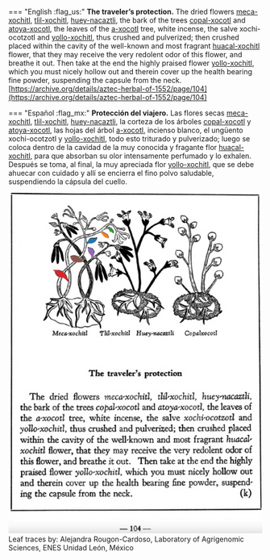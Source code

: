 
=== "English :flag_us:"
    **The traveler’s protection.** The dried flowers [meca-xochitl](Meca-xochitl.md), [tlil-xochitl](Tlil-xochitl.md), [huey-nacaztli](Huey-nacaztli.md), the bark of the trees [copal-xocotl](Copal-xocotl.md) and [atoya-xocotl](Atoya-xocotl.md), the leaves of the [a-xocotl](A-xocotl.md) tree, white incense, the salve xochi-ocotzotl and [yollo-xochitl](Yollo-xochitl.md), thus crushed and pulverized; then crushed placed within the cavity of the well-known and most fragrant [huacal-xochitl](Huacal-xochitl.md) flower, that they may receive the very redolent odor of this flower, and breathe it out. Then take at the end the highly praised flower [yollo-xochitl](Yollo-xochitl.md), which you must nicely hollow out and therein cover up the health bearing fine powder, suspending the capsule from the neck.  
    [https://archive.org/details/aztec-herbal-of-1552/page/104](https://archive.org/details/aztec-herbal-of-1552/page/104)  


=== "Español :flag_mx:"
    **Protección del viajero.** Las flores secas [meca-xochitl](Meca-xochitl.md), [tlil-xochitl](Tlil-xochitl.md), [huey-nacaztli](Huey-nacaztli.md), la corteza de los árboles [copal-xocotl](Copal-xocotl.md) y [atoya-xocotl](Atoya-xocotl.md), las hojas del árbol [a-xocotl](A-xocotl.md), incienso blanco, el ungüento xochi-ocotzotl y [yollo-xochitl](Yollo-xochitl.md), todo esto triturado y pulverizado; luego se coloca dentro de la cavidad de la muy conocida y fragante flor [huacal-xochitl](Huacal-xochitl.md), para que absorban su olor intensamente perfumado y lo exhalen. Después se toma, al final, la muy apreciada flor [yollo-xochitl](Yollo-xochitl.md), que se debe ahuecar con cuidado y allí se encierra el fino polvo saludable, suspendiendo la cápsula del cuello.  


![A_p104.png](assets/A_p104.png)  
Leaf traces by: Alejandra Rougon-Cardoso, Laboratory of Agrigenomic Sciences, ENES Unidad León, México  